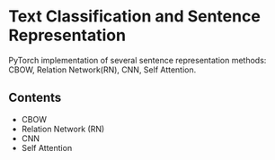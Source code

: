 # Text Classification and Sentence Representation
PyTorch implementation of several sentence representation methods: CBOW, Relation Network(RN), CNN, Self Attention.

## Contents

+ CBOW
+ Relation Network (RN)
+ CNN
+ Self Attention

